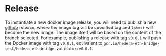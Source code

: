 # Release

To instantiate a new docker image release, you will need to publish a new [github](https://github.com/LimeChain/hedera-eth-bridge-validator/releases/new) release,
where the image tag will be specified tag and `latest` will become the new image. 
The image itself will be based on the content of the branch selected.
For example, publishing a release with tag `v0.0.1` will push the Docker image with tag `v0.0.1`, equivalent
to `gcr.io/hedera-eth-bridge-test/hedera-eth-bridge-validator:v0.0.1`.